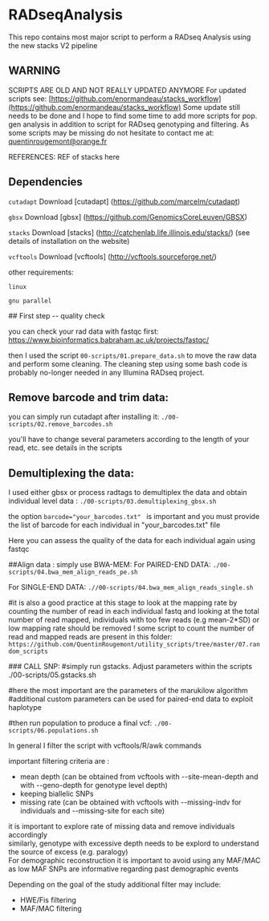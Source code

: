 # RADseqAnalysis
This repo contains most major script to perform a RADseq Analysis using the new stacks V2 pipeline


## WARNING
SCRIPTS ARE OLD AND NOT REALLY UPDATED ANYMORE
For updated scripts see: [https://github.com/enormandeau/stacks_workflow](https://github.com/enormandeau/stacks_workflow)
Some update still needs to be done and I hope to find some time to add more scripts for pop. gen analysis in addition to script for RADseq genotyping and filtering. 
As some scripts may be missing do not hesitate to contact me at: quentinrougemont@orange.fr

REFERENCES:
REF of stacks here
## Dependencies
```cutadapt``` Download [cutadapt] (https://github.com/marcelm/cutadapt) 

```gbsx``` Download [gbsx] (https://github.com/GenomicsCoreLeuven/GBSX)

```stacks``` Download [stacks] (http://catchenlab.life.illinois.edu/stacks/) (see details of installation on the website)

```vcftools``` Download [vcftools] (http://vcftools.sourceforge.net/)

other requirements:
 
```linux```  

```gnu parallel```



## First step -- quality check

you can check your rad data with fastqc first: https://www.bioinformatics.babraham.ac.uk/projects/fastqc/

then I used the script `00-scripts/01.prepare_data.sh` to move the raw data and perform some cleaning. The cleaning step using some bash code is probably no-longer needed in any Illumina RADseq  project.

## Remove barcode and trim data:

you can simply run cutadapt after installing it:
```./00-scripts/02.remove_barcodes.sh```

you'll have to change several parameters according to the length of your read, etc. see details in the scripts

## Demultiplexing the data:

I used either gbsx or process radtags to demultiplex the data and obtain individual level data :
```./00-scripts/03.demultiplexing_gbsx.sh ``` 

the option ```barcode="your_barcodes.txt" ``` is important and you must provide the list of barcode for each individual in "your_barcodes.txt" file   

Here you can assess the quality of the data for each individual again using fastqc  

##Align data :
simply use BWA-MEM:
For PAIRED-END DATA: 
``` ./00-scripts/04.bwa_mem_align_reads_pe.sh ```

For SINGLE-END DATA:
``` .//00-scripts/04.bwa_mem_align_reads_single.sh ```

#it is also a good practice at this stage to look at the mapping rate by counting the number of read in each individual fastq and looking at the total number of read mapped,
individuals with too few reads (e.g mean-2*SD) or low mapping rate should be removed !
some script to count the number of read and mapped reads are present in this folder: ```https://github.com/QuentinRougemont/utility_scripts/tree/master/07.random_scripts```

### CALL SNP:
#simply run gstacks. Adjust parameters within the scripts
./00-scripts/05.gstacks.sh 

#here the most important are the parameters of the marukilow algorithm
#additional custom parameters can be used for paired-end data to exploit haplotype

#then run population to produce a final vcf:
```./00-scripts/06.populations.sh ```

In general I filter the script with vcftools/R/awk commands

important filtering criteria are : 
* mean depth (can be obtained from vcftools with --site-mean-depth and with --geno-depth for genotype level depth)
* keeping biallelic SNPs 
* missing rate (can be obtained with vcftools with --missing-indv for individuals and --missing-site for each site)

it is important to explore rate of missing data and remove individuals accordingly  
similarly, genotype with excessive depth needs to be explord to understand the source of excess (e.g. paralogy)  
For demographic reconstruction it is important to avoid using any MAF/MAC as low MAF SNPs are informative regarding past demographic events  

Depending on the goal of the study additional filter may include: 
* HWE/Fis filtering
* MAF/MAC filtering 
